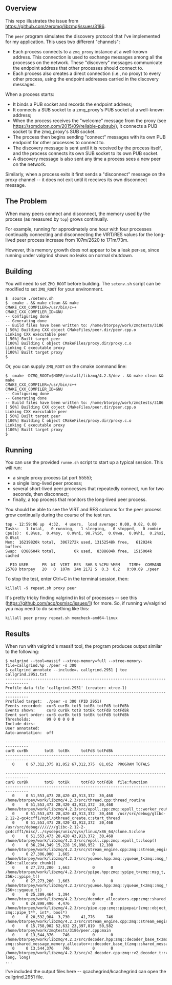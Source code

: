 ## Overview
This repo illustrates the issue from  <https://github.com/zeromq/libzmq/issues/3186>.

The `peer` program simulates the discovery protocol that I've implemented for my application.  This uses two different "channels":

- Each process connects to a `zmq_proxy` instance at a well-known address.  This connection is used to exchange messages among all the processes on the network.  These "discovery" messages communicate the endpoint address that other processes should connect to.
- Each process also creates a direct connection (i.e., no proxy) to every other process, using the endpoint addresses carried in the discovery messages.

When a process starts:

 - It binds a PUB socket and records the endpoint address; 
 - It connects a SUB socket to a zmq_proxy's PUB socket at a well-known address;
- When the process receives the "welcome" message from the proxy (see <https://somdoron.com/2015/09/reliable-pubsub/>), it connects a PUB socket to the zmq_proxy's SUB socket.
- The process then begins sending "connect" messages with its own PUB endpoint for other processes to connect to.
 - The discovery message is sent until it is received by the process itself, and the process connects its own SUB socket to its own PUB socket.
 - A discovery message is also sent any time a process sees a new peer on the network.

Similarly, when a process exits it first sends a "disconnect" message on the proxy channel -- it does not exit until it receives its own disconnect message.

## The Problem
When many peers connect and disconnect, the memory used by the process (as measured by `top`) grows continually.

For example, running for approximately one hour with four processes continually connecting and disconnecting the VIRT/RES values for the long-lived peer process increase from 107m/2620 to 171m/73m.

However, this memory growth does not appear to be a leak per-se, since running under valgrind shows no leaks on normal shutdown.

## Building
You will need to set `ZMQ_ROOT` before building.  The `setenv.sh` script can be modified to set `ZMQ_ROOT` for your environment.

```
$  source ./setenv.sh
$  cmake . && make clean && make
CMAKE_CXX_COMPILER=/usr/bin/c++
CMAKE_CXX_COMPILER_ID=GNU
-- Configuring done
-- Generating done
-- Build files have been written to: /home/btorpey/work/zmqtests/3186
[ 50%] Building CXX object CMakeFiles/peer.dir/peer.cpp.o
Linking CXX executable peer
[ 50%] Built target peer
[100%] Building C object CMakeFiles/proxy.dir/proxy.c.o
Linking C executable proxy
[100%] Built target proxy
$  
```

Or, you can supply `ZMQ_ROOT` on the cmake command line:

```
$  cmake -DZMQ_ROOT=$HOME/install/libzmq/4.2.3/dev . && make clean && make
CMAKE_CXX_COMPILER=/usr/bin/c++
CMAKE_CXX_COMPILER_ID=GNU
-- Configuring done
-- Generating done
-- Build files have been written to: /home/btorpey/work/zmqtests/3186
[ 50%] Building CXX object CMakeFiles/peer.dir/peer.cpp.o
Linking CXX executable peer
[ 50%] Built target peer
[100%] Building C object CMakeFiles/proxy.dir/proxy.c.o
Linking C executable proxy
[100%] Built target proxy
$  
```

## Running
You can use the provided `runme.sh` script to start up a typical session.  This will run:

- a single proxy process (at port 5555);
- a single long-lived peer process;
- several short-lived peer processes that repeatedly connect, run for two seconds, then disconnect;
- finally, a top process that monitors the long-lived peer process.

You should be able to see the VIRT and RES columns for the peer process grow continually during the course of the test run.

```
top - 12:59:06 up  4:32,  4 users,  load average: 0.00, 0.02, 0.00
Tasks:   1 total,   0 running,   1 sleeping,   0 stopped,   0 zombie
Cpu(s):  0.8%us,  0.4%sy,  0.0%ni, 98.7%id,  0.0%wa,  0.0%hi,  0.2%si,  0.0%st
Mem:  16219820k total,  3067272k used, 13152548k free,   612024k buffers
Swap:  8388604k total,        0k used,  8388604k free,  1515004k cached

  PID USER      PR  NI  VIRT  RES  SHR S %CPU %MEM    TIME+  COMMAND                                                                
25788 btorpey   20   0  107m  24m 2172 S  0.3  0.2   0:00.69 ./peer                                                                 
```

To stop the test, enter Ctrl+C in the terminal session, then:

    killall -9 repeat.sh proxy peer

It's pretty tricky finding valgrind in list of processes -- see this (<https://github.com/acg/psmisc/issues/1>) for more.  So, if running w/valgrind you may need to do something like this:

    killall peer proxy repeat.sh memcheck-amd64-linux
    
    
## Results
When run with valgrind's massif tool, the program produces output similar to the following:

```
$ valgrind --tool=massif --xtree-memory=full --xtree-memory-file=callgrind.%p ./peer -s 300
$ callgrind_annotate --include=. callgrind.2951 | tee callgrind.2951.txt
--------------------------------------------------------------------------------
Profile data file 'callgrind.2951' (creator: xtree-1)
--------------------------------------------------------------------------------
Profiled target:  ./peer -s 300 (PID 2951)
Events recorded:  curB curBk totB totBk totFdB totFdBk
Events shown:     curB curBk totB totBk totFdB totFdBk
Event sort order: curB curBk totB totBk totFdB totFdBk
Thresholds:       99 0 0 0 0 0
Include dirs:     
User annotated:   
Auto-annotation:  off

--------------------------------------------------------------------------------
curB curBk       totB  totBk     totFdB totFdBk 
--------------------------------------------------------------------------------
   0     0 67,312,375 81,052 67,312,375  81,052  PROGRAM TOTALS

--------------------------------------------------------------------------------
curB curBk       totB  totBk     totFdB totFdBk  file:function
--------------------------------------------------------------------------------
   0     0 51,553,473 28,420 43,913,372  30,468  /home/btorpey/work/libzmq/4.2.3/src/thread.cpp:thread_routine
   0     0 51,553,473 28,420 43,913,372  30,468  /home/btorpey/work/libzmq/4.2.3/src/epoll.cpp:zmq::epoll_t::worker_routine(void*)
   0     0 51,553,473 28,420 43,913,372  30,468  /usr/src/debug/glibc-2.12-2-gc4ccff1/nptl/pthread_create.c:start_thread
   0     0 51,553,473 28,420 43,913,372  30,468  /usr/src/debug////////glibc-2.12-2-gc4ccff1/misc/../sysdeps/unix/sysv/linux/x86_64/clone.S:clone
   0     0 51,553,473 28,420 43,913,372  30,468  /home/btorpey/work/libzmq/4.2.3/src/epoll.cpp:zmq::epoll_t::loop()
   0     0 36,294,349 15,228 19,898,952  12,108  /home/btorpey/work/libzmq/4.2.3/src/stream_engine.cpp:zmq::stream_engine_t::in_event()
   0     0 27,306,000  1,665          0       0  /home/btorpey/work/libzmq/4.2.3/src/yqueue.hpp:zmq::yqueue_t<zmq::msg_t, 256>::allocate_chunk()
   0     0 27,273,200  1,663          0       0  /home/btorpey/work/libzmq/4.2.3/src/ypipe.hpp:zmq::ypipe_t<zmq::msg_t, 256>::ypipe_t()
   0     0 27,273,200  1,663          0       0  /home/btorpey/work/libzmq/4.2.3/src/yqueue.hpp:zmq::yqueue_t<zmq::msg_t, 256>::yqueue_t()
   0     0 25,309,464  1,394          0       0  /home/btorpey/work/libzmq/4.2.3/src/decoder_allocators.cpp:zmq::shared_message_memory_allocator::allocate()
   0     0 24,898,496  4,476          0       0  /home/btorpey/work/libzmq/4.2.3/src/pipe.cpp:zmq::pipepair(zmq::object_t**, zmq::pipe_t**, int*, bool*)
   0     0 20,532,904  3,730     41,776     746  /home/btorpey/work/libzmq/4.2.3/src/stream_engine.cpp:zmq::stream_engine_t::handshake()
   0     0 15,758,902 52,632 23,397,819  50,582  /home/btorpey/work/zmqtests/3186/peer.cpp:main
   0     0 13,544,376    746          0       0  /home/btorpey/work/libzmq/4.2.3/src/decoder.hpp:zmq::decoder_base_t<zmq::v2_decoder_t, zmq::shared_message_memory_allocator>::decoder_base_t(zmq::shared_message_memory_allocator*)
   0     0 13,544,376    746          0       0  /home/btorpey/work/libzmq/4.2.3/src/v2_decoder.cpp:zmq::v2_decoder_t::v2_decoder_t(unsigned long, long)
...
```

I've included the output files here -- qcachegrind/kcachegrind can open the callgrind.2951 file.